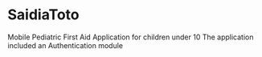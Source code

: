 # SaidiaToto
Mobile Pediatric First Aid Application for children under 10
The application included an Authentication module
